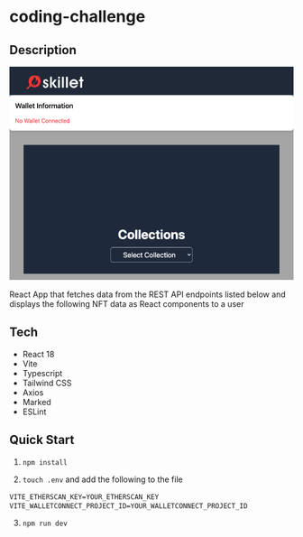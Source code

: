 # coding-challenge

## Description

![Screenshot of project](docs/screenshot-1.png)

React App that fetches data from the REST API endpoints listed below and displays the following NFT data as React components to a user

## Tech

- React 18
- Vite
- Typescript
- Tailwind CSS
- Axios
- Marked
- ESLint

## Quick Start

1. `npm install`

2. `touch .env` and add the following to the file

```
VITE_ETHERSCAN_KEY=YOUR_ETHERSCAN_KEY
VITE_WALLETCONNECT_PROJECT_ID=YOUR_WALLETCONNECT_PROJECT_ID
```

3. `npm run dev`
